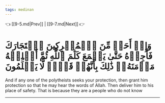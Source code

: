 ```yaml
---
tags: medinan
---
```


👈 [[9-5.md|Prev]] | [[9-7.md|Next]] 👉

# وَإِنۡ أَحَدٞ مِّنَ ٱلۡمُشۡرِكِينَ ٱسۡتَجَارَكَ فَأَجِرۡهُ حَتَّىٰ يَسۡمَعَ كَلَٰمَ ٱللَّهِ ثُمَّ أَبۡلِغۡهُ مَأۡمَنَهُۥۚ ذَٰلِكَ بِأَنَّهُمۡ قَوۡمٞ لَّا يَعۡلَمُونَ

And if any one of the polytheists seeks your protection, then grant him protection so that he may hear the words of Allah. Then deliver him to his place of safety. That is because they are a people who do not know

---

